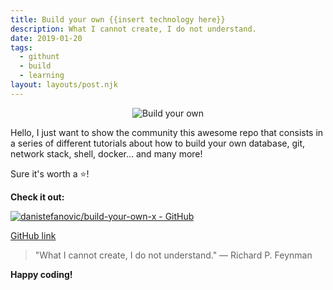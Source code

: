 ```yaml
---
title: Build your own {{insert technology here}}
description: What I cannot create, I do not understand.
date: 2019-01-20
tags:
  - githunt
  - build
  - learning
layout: layouts/post.njk
---
```


<div align="center">

![Build your own](../../img/posts/build-your-own-insert-technology-here/Richard_Feynman.png)
</div>

Hello, I just want to show the community this awesome repo that consists in a series of different tutorials about how to build your own database, git, network stack, shell, docker... and many more!

Sure it's worth a ⭐️!

**Check it out:**

[![danistefanovic/build-your-own-x - GitHub](https://gh-card.dev/repos/danistefanovic/build-your-own-x.svg?fullname)](https://github.com/danistefanovic/build-your-own-x)

[GitHub link](https://github.com/danistefanovic/build-your-own-x)


> "What I cannot create, I do not understand."
> ― Richard P. Feynman

**Happy coding!**